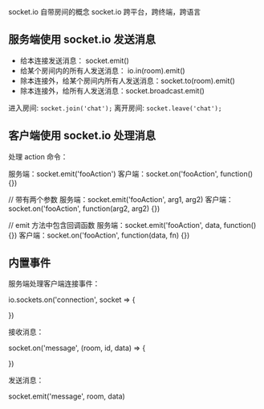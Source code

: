 socket.io 自带房间的概念
socket.io 跨平台，跨终端，跨语言

## 服务端使用 socket.io 发送消息

* 给本连接发送消息： socket.emit()
* 给某个房间内的所有人发送消息： io.in(room).emit()
* 除本连接外，给某个房间内所有人发送消息：socket.to(room).emit()
* 除本连接外，给所有人发送消息：socket.broadcast.emit()

进入房间: `socket.join('chat');`
离开房间: `socket.leave('chat');`

## 客户端使用 socket.io 处理消息

处理 action 命令：

服务端：socket.emit('fooAction')
客户端：socket.on('fooAction', function() {})

// 带有两个参数
服务端：socket.emit('fooAction', arg1, arg2)
客户端：socket.on('fooAction', function(arg2, arg2) {})

// emit 方法中包含回调函数
服务端：socket.emit('fooAction', data, function() {})
客户端：socket.on('fooAction', function(data, fn) {})

## 内置事件

服务端处理客户端连接事件：

io.sockets.on('connection', socket => {

})


接收消息：

socket.on('message', (room, id, data) => {

})

发送消息：

socket.emit('message', room, data)



